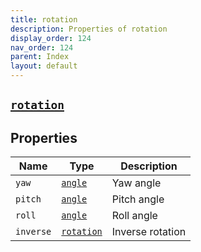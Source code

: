 ```yaml
---
title: rotation
description: Properties of rotation
display_order: 124
nav_order: 124
parent: Index
layout: default
---
```


##  [`rotation`](./rotation.html) 
## Properties
| Name | Type | Description |
|------|------|-------------|
| `yaw` | [`angle`](./angle.html) | Yaw angle |
| `pitch` | [`angle`](./angle.html) | Pitch angle |
| `roll` | [`angle`](./angle.html) | Roll angle |
| `inverse` | [`rotation`](./rotation.html) | Inverse rotation |


